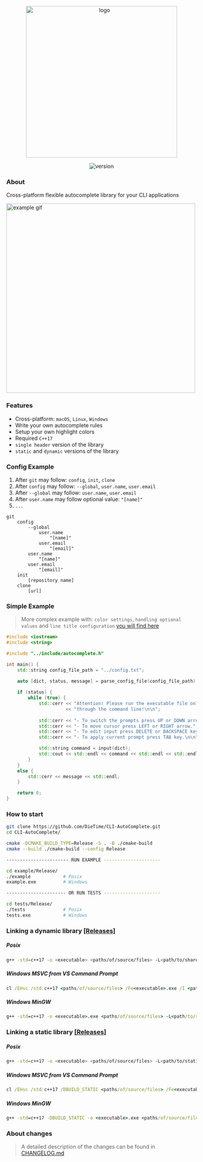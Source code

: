 <p align="center">
  <img src="https://i.ibb.co/41pL50L/Group-1.png" width="400" alt="logo">
</p>
<p align="center">
  <img src="https://img.shields.io/badge/version-1.0.0-b.svg" alt="version">
</p>

### About
Cross-platform flexible autocomplete library for your CLI applications
  
<img src="https://s7.gifyu.com/images/example3316d0de48f02022.gif" alt="example gif" width="500">

### Features
- Cross-platform: `macOS`, `Linux`, `Windows`
- Write your own autocomplete rules
- Setup your own highlight colors
- Required `C++17`
- `single header` version of the library
- `static` and `dynamic` versions of the library

### Config Example
1. After `git` may follow: `config`, `init`, `clone`
2. After `config` may follow: `--global`, `user.name`, `user.email`
3. After `--global` may follow: `user.name`, `user.email`
4. After `user.name` may follow optional value: `"[name]"`
5. `...`
```
git
    config
        --global
            user.name
                "[name]"
            user.email
                "[email]"
        user.name
            "[name]"
        user.email
            "[email]"
    init
        [repository name]
    clone
        [url]
```

### Simple Example
> More complex example with: `color settings`, `handling optional values` and `line title configuration` [you will find here](example/main.cpp)
```cpp
#include <iostream>
#include <string>

#include "../include/autocomplete.h"

int main() {
    std::string config_file_path = "../config.txt";
  
    auto [dict, status, message] = parse_config_file(config_file_path);

    if (status) {
        while (true) {
            std::cerr << "Attention! Please run the executable file only" << std::endl
                      << "through the command line!\n\n";
            
            std::cerr << "- To switch the prompts press UP or DOWN arrow." << std::endl;
            std::cerr << "- To move cursor press LEFT or RIGHT arrow." << std::endl;
            std::cerr << "- To edit input press DELETE or BACKSPACE key." << std::endl;
            std::cerr << "- To apply current prompt press TAB key.\n\n";

            std::string command = input(dict);
            std::cout << std::endl << command << std::endl << std::endl;
        }
    }
    else {
        std::cerr << message << std::endl;
    }

    return 0;
}
```

### How to start
```bash
git clone https://github.com/DieTime/CLI-AutoComplete.git
cd CLI-AutoComplete/

cmake -DCMAKE_BUILD_TYPE=Release -S . -B ./cmake-build 
cmake --build ./cmake-build --config Release

----------------------- RUN EXAMPLE ---------------------

cd example/Release/
./example            # Posix
example.exe          # Windows

---------------------- OR RUN TESTS ---------------------

cd tests/Release/
./tests              # Posix
tests.exe            # Windows
```

### Linking a dynamic library [[Releases]](https://github.com/DieTime/CLI-Autocomplete/releases/tag/v1.0.0-dynamic)

##### Posix
```bash
g++ -std=c++17 -o <executable> <paths/of/source/files> -L<path/to/shared/lib/link(.a)/folder> -I<path/to/include/folder> -lcliac -Wl,-rpath,<path/to/shared/lib/folder>
```

##### Windows MSVC from VS Command Prompt
```cmd
cl /EHsc /std:c++17 <paths/of/source/files> /Fe<executable>.exe /I <path/to/include> /link <path/to/shared/lib>
```

##### Windows MinGW
```cmd
g++ -std=c++17 -o <executable>.exe <paths/of/source/files> -L<path/to/shared/lib/link(.a)> -I<path/to/include> -lcliac
```

### Linking a static library [[Releases]](https://github.com/DieTime/CLI-Autocomplete/releases/tag/v1.0.0-static)

##### Posix         
```bash
g++ -std=c++17 -o <executable> <paths/of/source/files> -L<path/to/static/lib/folder> -I<path/to/include> -lcliac
```

##### Windows MSVC from VS Command Prompt
```cmd
cl /EHsc /std:c++17 /DBUILD_STATIC <paths/of/source/files> /Fe<executable>.exe /I <path/to/include/folder> /link <path/to/static/lib/foleder>
```

##### Windows MinGW
```cmd
g++ -std=c++17 -DBUILD_STATIC -o <executable>.exe <paths/of/source/files> -L<path/to/static/lib/folder> -I<path/to/include/folder> -lcliac
```

### About changes
> A detailed description of the changes can be found in [CHANGELOG.md](CHANGELOG.md)